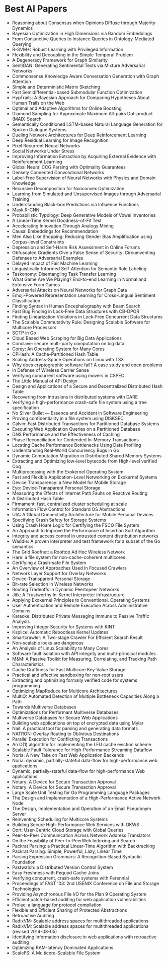 # Best AI Papers

<ul>

                             

 <li><a target="_blank" href="https://github.com/manjunath5496/Best-AI-Papers/blob/master/a(1).pdf" style="text-decoration:none;">Reasoning about Consensus when Opinions Diffuse through Majority Dynamics</a></li>

 <li><a target="_blank" href="https://github.com/manjunath5496/Best-AI-Papers/blob/master/a(2).pdf" style="text-decoration:none;">Bayesian Optimization in High Dimensions via Random Embeddings</a></li>

<li><a target="_blank" href="https://github.com/manjunath5496/Best-AI-Papers/blob/master/a(3).pdf" style="text-decoration:none;">From Conjunctive Queries to Instance Queries in Ontology-Mediated Querying</a></li>
 <li><a target="_blank" href="https://github.com/manjunath5496/Best-AI-Papers/blob/master/a(4).pdf" style="text-decoration:none;">R-SVM+: Robust Learning with Privileged Information</a></li>                              
<li><a target="_blank" href="https://github.com/manjunath5496/Best-AI-Papers/blob/master/a(5).pdf" style="text-decoration:none;">Flexibility and Decoupling in the Simple Temporal Problem</a></li>
<li><a target="_blank" href="https://github.com/manjunath5496/Best-AI-Papers/blob/master/a(6).pdf" style="text-decoration:none;">A Degeneracy Framework for Graph Similarity</a></li>
 <li><a target="_blank" href="https://github.com/manjunath5496/Best-AI-Papers/blob/master/a(7).pdf" style="text-decoration:none;">SentiGAN: Generating Sentimental Texts via Mixture Adversarial Networks</a></li>

 <li><a target="_blank" href="https://github.com/manjunath5496/Best-AI-Papers/blob/master/a(8).pdf" style="text-decoration:none;"> Commonsense Knowledge Aware Conversation Generation with Graph Attention </a></li>
   <li><a target="_blank" href="https://github.com/manjunath5496/Best-AI-Papers/blob/master/a(9).pdf" style="text-decoration:none;">Simple and Deterministic Matrix Sketching</a></li>
  
   
 <li><a target="_blank" href="https://github.com/manjunath5496/Best-AI-Papers/blob/master/a(10).pdf" style="text-decoration:none;">Fast Semidifferential-based Submodular Function Optimization</a></li>                              
<li><a target="_blank" href="https://github.com/manjunath5496/Best-AI-Papers/blob/master/a(11).pdf" style="text-decoration:none;">HypTrails: A Bayesian Approach for
Comparing Hypotheses About Human Trails on the Web</a></li>
<li><a target="_blank" href="https://github.com/manjunath5496/Best-AI-Papers/blob/master/a(12).pdf" style="text-decoration:none;">Optimal and Adaptive Algorithms for Online Boosting</a></li>
<li><a target="_blank" href="https://github.com/manjunath5496/Best-AI-Papers/blob/master/a(13).pdf" style="text-decoration:none;">Diamond Sampling for Approximate
Maximum All-pairs Dot-product (MAD) Search</a></li>

<li><a target="_blank" href="https://github.com/manjunath5496/Best-AI-Papers/blob/master/a(14).pdf" style="text-decoration:none;">Semantically Conditioned LSTM-based Natural Language Generation for Spoken Dialogue Systems</a></li>
                              
<li><a target="_blank" href="https://github.com/manjunath5496/Best-AI-Papers/blob/master/a(15).pdf" style="text-decoration:none;">Dueling Network Architectures for Deep Reinforcement Learning</a></li>

<li><a target="_blank" href="https://github.com/manjunath5496/Best-AI-Papers/blob/master/a(16).pdf" style="text-decoration:none;">Deep Residual Learning for Image Recognition</a></li>

  <li><a target="_blank" href="https://github.com/manjunath5496/Best-AI-Papers/blob/master/a(17).pdf" style="text-decoration:none;">Pixel Recurrent Neural Networks</a></li>   
  
<li><a target="_blank" href="https://github.com/manjunath5496/Best-AI-Papers/blob/master/a(18).pdf" style="text-decoration:none;">Social Networks Under Stress</a></li> 

  
<li><a target="_blank" href="https://github.com/manjunath5496/Best-AI-Papers/blob/master/a(19).pdf" style="text-decoration:none;">Improving Information Extraction by Acquiring External Evidence with Reinforcement Learning</a></li> 

<li><a target="_blank" href="https://github.com/manjunath5496/Best-AI-Papers/blob/master/a(20).pdf" style="text-decoration:none;">Global Neural CCG Parsing with Optimality Guarantees</a></li>

<li><a target="_blank" href="https://github.com/manjunath5496/Best-AI-Papers/blob/master/a(21).pdf" style="text-decoration:none;">Densely Connected Convolutional Networks</a></li>
<li><a target="_blank" href="https://github.com/manjunath5496/Best-AI-Papers/blob/master/a(22).pdf" style="text-decoration:none;">Label-Free Supervision of Neural Networks with
Physics and Domain Knowledge</a></li> 
 <li><a target="_blank" href="https://github.com/manjunath5496/Best-AI-Papers/blob/master/a(23).pdf" style="text-decoration:none;">Recursive Decomposition for Nonconvex Optimization</a></li> 
 

   <li><a target="_blank" href="https://github.com/manjunath5496/Best-AI-Papers/blob/master/a(24).pdf" style="text-decoration:none;">Learning from Simulated and Unsupervised Images through Adversarial Training</a></li>
 
   <li><a target="_blank" href="https://github.com/manjunath5496/Best-AI-Papers/blob/master/a(25).pdf" style="text-decoration:none;">Understanding Black-box Predictions via Influence Functions</a></li>                              
 <li><a target="_blank" href="https://github.com/manjunath5496/Best-AI-Papers/blob/master/a(26).pdf" style="text-decoration:none;">Mask R-CNN</a></li>
 <li><a target="_blank" href="https://github.com/manjunath5496/Best-AI-Papers/blob/master/a(27).pdf" style="text-decoration:none;">Probabilistic Typology: Deep Generative Models of Vowel Inventories</a></li>
   
 
   <li><a target="_blank" href="https://github.com/manjunath5496/Best-AI-Papers/blob/master/a(28).pdf" style="text-decoration:none;">A Linear-Time Kernel Goodness-of-Fit Test</a></li>
 
   <li><a target="_blank" href="https://github.com/manjunath5496/Best-AI-Papers/blob/master/a(29).pdf" style="text-decoration:none;">Accelerating Innovation Through Analogy Mining </a></li>                              

  <li><a target="_blank" href="https://github.com/manjunath5496/Best-AI-Papers/blob/master/a(30).pdf" style="text-decoration:none;">Causal Embeddings for Recommendation</a></li>
 
   <li><a target="_blank" href="https://github.com/manjunath5496/Best-AI-Papers/blob/master/a(31).pdf" style="text-decoration:none;">Men Also Like Shopping:
Reducing Gender Bias Amplification using Corpus-level Constraints</a></li> 
    <li><a target="_blank" href="https://github.com/manjunath5496/Best-AI-Papers/blob/master/a(32).pdf" style="text-decoration:none;">Depression and Self-Harm Risk Assessment in Online Forums</a></li> 

   <li><a target="_blank" href="https://github.com/manjunath5496/Best-AI-Papers/blob/master/a(33).pdf" style="text-decoration:none;">Obfuscated Gradients Give a False Sense of Security: Circumventing Defenses to Adversarial Examples</a></li>                              

  <li><a target="_blank" href="https://github.com/manjunath5496/Best-AI-Papers/blob/master/a(34).pdf" style="text-decoration:none;">Delayed Impact of Fair Machine Learning</a></li> 
 
  <li><a target="_blank" href="https://github.com/manjunath5496/Best-AI-Papers/blob/master/a(35).pdf" style="text-decoration:none;">Linguistically-Informed Self-Attention for Semantic Role Labeling</a></li> 

  <li><a target="_blank" href="https://github.com/manjunath5496/Best-AI-Papers/blob/master/a(36).pdf" style="text-decoration:none;">Taskonomy: Disentangling Task Transfer Learning</a></li> 
 
<li><a target="_blank" href="https://github.com/manjunath5496/Best-AI-Papers/blob/master/a(37).pdf" style="text-decoration:none;">What Game Are We Playing?
End-to-end Learning in Normal and Extensive Form Games</a></li>
 <li><a target="_blank" href="https://github.com/manjunath5496/Best-AI-Papers/blob/master/a(38).pdf" style="text-decoration:none;">Adversarial Attacks on Neural Networks for Graph Data</a></li>
<li><a target="_blank" href="https://github.com/manjunath5496/Best-AI-Papers/blob/master/a(39).pdf" style="text-decoration:none;">Emoji-Powered Representation Learning for Cross-Lingual Sentiment Classification</a></li>
 <li><a target="_blank" href="https://github.com/manjunath5496/Best-AI-Papers/blob/master/a(40).pdf" style="text-decoration:none;">Finding Syntax in Human Encephalography with Beam Search</a></li>                              
<li><a target="_blank" href="https://github.com/manjunath5496/Best-AI-Papers/blob/master/a(41).pdf" style="text-decoration:none;">Fast Bug Finding in Lock-Free Data Structures with
CB-DPOR</a></li>
<li><a target="_blank" href="https://github.com/manjunath5496/Best-AI-Papers/blob/master/a(42).pdf" style="text-decoration:none;">Finding Linearization Violations in Lock-Free
Concurrent Data Structures</a></li>
 
  <li><a target="_blank" href="https://github.com/manjunath5496/Best-AI-Papers/blob/master/a(43).pdf" style="text-decoration:none;">The Scalable Commutativity Rule:
Designing Scalable Software for Multicore Processors</a></li>
 <li><a target="_blank" href="https://github.com/manjunath5496/Best-AI-Papers/blob/master/a(44).pdf" style="text-decoration:none;">SCTP in Go</a></li>
   <li><a target="_blank" href="https://github.com/manjunath5496/Best-AI-Papers/blob/master/a(45).pdf" style="text-decoration:none;">Cloud Based Web Scraping for Big Data Applications</a></li>  
   
<li><a target="_blank" href="https://github.com/manjunath5496/Best-AI-Papers/blob/master/a(46).pdf" style="text-decoration:none;">Conclave: secure multi-party computation on big data</a></li> 
                             
<li><a target="_blank" href="https://github.com/manjunath5496/Best-AI-Papers/blob/master/a(47).pdf" style="text-decoration:none;">Corey: An Operating System for Many Cores</a></li>
<li><a target="_blank" href="https://github.com/manjunath5496/Best-AI-Papers/blob/master/a(48).pdf" style="text-decoration:none;">CPHash: A Cache-Partitioned Hash Table</a></li>

<li><a target="_blank" href="https://github.com/manjunath5496/Best-AI-Papers/blob/master/a(49).pdf" style="text-decoration:none;">Scaling Address-Space Operations on Linux with
TSX</a></li>
                              
<li><a target="_blank" href="https://github.com/manjunath5496/Best-AI-Papers/blob/master/a(50).pdf" style="text-decoration:none;">Why does cryptographic software fail?
A case study and open problems</a></li>
<li><a target="_blank" href="https://github.com/manjunath5496/Best-AI-Papers/blob/master/a(51).pdf" style="text-decoration:none;">In Defense of Wireless Carrier Sense</a></li>
<li><a target="_blank" href="https://github.com/manjunath5496/Best-AI-Papers/blob/master/a(52).pdf" style="text-decoration:none;">Verifying concurrent software using movers in CSPEC</a></li>

<li><a target="_blank" href="https://github.com/manjunath5496/Best-AI-Papers/blob/master/a(53).pdf" style="text-decoration:none;">The Little Manual of
API Design</a></li>
 
<li><a target="_blank" href="https://github.com/manjunath5496/Best-AI-Papers/blob/master/a(54).pdf" style="text-decoration:none;">Design and Applications of a Secure and Decentralized Distributed Hash Table </a></li>

<li><a target="_blank" href="https://github.com/manjunath5496/Best-AI-Papers/blob/master/a(55).pdf" style="text-decoration:none;">Recovering from intrusions in distributed systems with DARE</a></li>
 
  <li><a target="_blank" href="https://github.com/manjunath5496/Best-AI-Papers/blob/master/a(56).pdf" style="text-decoration:none;">Verifying a high-performance crash-safe file system using a tree specification </a></li>                              

  <li><a target="_blank" href="https://github.com/manjunath5496/Best-AI-Papers/blob/master/a(57).pdf" style="text-decoration:none;">No Silver Bullet — Essence and Accident in Software Engineering</a></li>
 
   <li><a target="_blank" href="https://github.com/manjunath5496/Best-AI-Papers/blob/master/a(58).pdf" style="text-decoration:none;">Proving confidentiality in a file system using DISKSEC</a></li>
    <li><a target="_blank" href="https://github.com/manjunath5496/Best-AI-Papers/blob/master/a(59).pdf" style="text-decoration:none;">Calvin: Fast Distributed Transactions
for Partitioned Database Systems</a></li>
 
  <li><a target="_blank" href="https://github.com/manjunath5496/Best-AI-Papers/blob/master/a(60).pdf" style="text-decoration:none;">Executing Web Application Queries on a Partitioned Database </a></li>
 
   <li><a target="_blank" href="https://github.com/manjunath5496/Best-AI-Papers/blob/master/a(61).pdf" style="text-decoration:none;">DNS Performance and the Effectiveness of Caching</a></li>
 
   <li><a target="_blank" href="https://github.com/manjunath5496/Best-AI-Papers/blob/master/a(62).pdf" style="text-decoration:none;">Phase Reconciliation for Contended In-Memory Transactions</a></li>
 
   <li><a target="_blank" href="https://github.com/manjunath5496/Best-AI-Papers/blob/master/a(63).pdf" style="text-decoration:none;">Locating Cache Performance Bottlenecks Using Data Profiling</a></li>                              

  <li><a target="_blank" href="https://github.com/manjunath5496/Best-AI-Papers/blob/master/a(64).pdf" style="text-decoration:none;">Understanding Real-World Concurrency Bugs in Go</a></li>
 
   <li><a target="_blank" href="https://github.com/manjunath5496/Best-AI-Papers/blob/master/a(65).pdf" style="text-decoration:none;">Dynamic Computation Migration
in Distributed Shared Memory Systems </a></li> 

   <li><a target="_blank" href="https://github.com/manjunath5496/Best-AI-Papers/blob/master/a(66).pdf" style="text-decoration:none;">Extracting and Optimizing low-level bytecode from High-level verified Coq</a></li> 
 
   <li><a target="_blank" href="https://github.com/manjunath5496/Best-AI-Papers/blob/master/a(67).pdf" style="text-decoration:none;">Multiprocessing with the Exokernel Operating System</a></li>                              

  <li><a target="_blank" href="https://github.com/manjunath5496/Best-AI-Papers/blob/master/a(68).pdf" style="text-decoration:none;">Fast and Flexible Application-Level
Networking on Exokernel Systems</a></li> 
 
  
   <li><a target="_blank" href="https://github.com/manjunath5496/Best-AI-Papers/blob/master/a(69).pdf" style="text-decoration:none;">Device Transparency: a New Model for Mobile Storage</a></li>                              

  <li><a target="_blank" href="https://github.com/manjunath5496/Best-AI-Papers/blob/master/a(70).pdf" style="text-decoration:none;">Eyo: Device-Transparent Personal Storage</a></li> 
  
 
 <li><a target="_blank" href="https://github.com/manjunath5496/Best-AI-Papers/blob/master/a(71).pdf" style="text-decoration:none;">Measuring the Effects of Internet Path Faults on
Reactive Routing</a></li>
 
 <li><a target="_blank" href="https://github.com/manjunath5496/Best-AI-Papers/blob/master/a(72).pdf" style="text-decoration:none;">A Distributed Hash Table</a></li> 
 
 
 <li><a target="_blank" href="https://github.com/manjunath5496/Best-AI-Papers/blob/master/a(73).pdf" style="text-decoration:none;">Firmament: fast, centralized cluster scheduling at scale</a></li>
  <li><a target="_blank" href="https://github.com/manjunath5496/Best-AI-Papers/blob/master/a(74).pdf" style="text-decoration:none;">Information Flow Control for Standard OS Abstractions</a></li>
    <li><a target="_blank" href="https://github.com/manjunath5496/Best-AI-Papers/blob/master/a(75).pdf" style="text-decoration:none;">UIA: A Global Connectivity Architecture
for Mobile Personal Devices</a></li>                        
<li><a target="_blank" href="https://github.com/manjunath5496/Best-AI-Papers/blob/master/a(76).pdf" style="text-decoration:none;">Specifying Crash Safety for Storage Systems</a></li>

 <li><a target="_blank" href="https://github.com/manjunath5496/Best-AI-Papers/blob/master/a(77).pdf" style="text-decoration:none;">Using Crash Hoare Logic for Certifying the FSCQ File System</a></li> 
 
 
 <li><a target="_blank" href="https://github.com/manjunath5496/Best-AI-Papers/blob/master/a(78).pdf" style="text-decoration:none;">An Approach to Improve the Performance
of Insertion Sort Algorithm</a></li>
  <li><a target="_blank" href="https://github.com/manjunath5496/Best-AI-Papers/blob/master/a(79).pdf" style="text-decoration:none;">Integrity and access control in untrusted content distribution networks</a></li>


 <li><a target="_blank" href="https://github.com/manjunath5496/Best-AI-Papers/blob/master/a(80).pdf" style="text-decoration:none;">Waddle: A proven interpreter and test framework
for a subset of the Go semantics</a></li> 
 
 
 <li><a target="_blank" href="https://github.com/manjunath5496/Best-AI-Papers/blob/master/a(81).pdf" style="text-decoration:none;">The Grid Roofnet:
a Rooftop Ad Hoc Wireless Network</a></li>
  <li><a target="_blank" href="https://github.com/manjunath5496/Best-AI-Papers/blob/master/a(82).pdf" style="text-decoration:none;">Hare: a file system for non-cache-coherent multicores</a></li>

 <li><a target="_blank" href="https://github.com/manjunath5496/Best-AI-Papers/blob/master/a(83).pdf" style="text-decoration:none;">Certifying a Crash-safe File System</a></li>
  <li><a target="_blank" href="https://github.com/manjunath5496/Best-AI-Papers/blob/master/a(84).pdf" style="text-decoration:none;">An Overview of Approaches Used In Focused Crawlers</a></li>

 <li><a target="_blank" href="https://github.com/manjunath5496/Best-AI-Papers/blob/master/a(85).pdf" style="text-decoration:none;">Network Layer Support for Overlay Networks</a></li>
  <li><a target="_blank" href="https://github.com/manjunath5496/Best-AI-Papers/blob/master/a(86).pdf" style="text-decoration:none;">Device-Transparent Personal Storage</a></li>

 <li><a target="_blank" href="https://github.com/manjunath5496/Best-AI-Papers/blob/master/a(87).pdf" style="text-decoration:none;">Bit-rate Selection in Wireless Networks</a></li>
  <li><a target="_blank" href="https://github.com/manjunath5496/Best-AI-Papers/blob/master/a(88).pdf" style="text-decoration:none;">Routing Tradeoffs in Dynamic Peer­to­peer Networks</a></li>
  <li><a target="_blank" href="https://github.com/manjunath5496/Best-AI-Papers/blob/master/a(89).pdf" style="text-decoration:none;">Jitk: A Trustworthy In-Kernel Interpreter Infrastructure</a></li>
  
  
  <li><a target="_blank" href="https://github.com/manjunath5496/Best-AI-Papers/blob/master/a(90).pdf" style="text-decoration:none;"> Applying Exokernel Principles to Conventional. Operating Systems</a></li>
  <li><a target="_blank" href="https://github.com/manjunath5496/Best-AI-Papers/blob/master/a(91).pdf" style="text-decoration:none;">User Authentication and Remote Execution
Across Administrative Domains</a></li>

 <li><a target="_blank" href="https://github.com/manjunath5496/Best-AI-Papers/blob/master/a(92).pdf" style="text-decoration:none;">Karaoke: Distributed Private Messaging
Immune to Passive Traffic Analysis</a></li>
  <li><a target="_blank" href="https://github.com/manjunath5496/Best-AI-Papers/blob/master/a(93).pdf" style="text-decoration:none;"> Improving Integer Security for Systems with KINT</a></li>
  <li><a target="_blank" href="https://github.com/manjunath5496/Best-AI-Papers/blob/master/a(94).pdf" style="text-decoration:none;">Ksplice: Automatic Rebootless Kernel Updates</a></li> 
  
   <li><a target="_blank" href="https://github.com/manjunath5496/Best-AI-Papers/blob/master/a(95).pdf" style="text-decoration:none;">Smartcrawler: A Two-stage Crawler For Efficient Search Result</a></li>  
  
<li><a target="_blank" href="https://github.com/manjunath5496/Best-AI-Papers/blob/master/a(96).pdf" style="text-decoration:none;">Non-scalable locks are dangerous</a></li> 
  
  
<li><a target="_blank" href="https://github.com/manjunath5496/Best-AI-Papers/blob/master/a(97).pdf" style="text-decoration:none;">An Analysis of Linux Scalability to Many Cores</a></li>


 <li><a target="_blank" href="https://github.com/manjunath5496/Best-AI-Papers/blob/master/a(98).pdf" style="text-decoration:none;">Software fault isolation with
API integrity and multi-principal modules</a></li> 
  
   <li><a target="_blank" href="https://github.com/manjunath5496/Best-AI-Papers/blob/master/a(99).pdf" style="text-decoration:none;">M&M: A Passive Toolkit for Measuring, Correlating, and Tracking Path Characteristics</a></li>  
  
<li><a target="_blank" href="https://github.com/manjunath5496/Best-AI-Papers/blob/master/a(100).pdf" style="text-decoration:none;">Cache Craftiness for Fast Multicore Key-Value Storage</a></li>  
  
 <li><a target="_blank" href="https://github.com/manjunath5496/Best-AI-Papers/blob/master/a(101).pdf" style="text-decoration:none;">Practical and effective sandboxing for non-root users</a></li> 
  
   <li><a target="_blank" href="https://github.com/manjunath5496/Best-AI-Papers/blob/master/a(102).pdf" style="text-decoration:none;">Extracting and optimizing formally verified code for systems programming</a></li> 
  
   
 <li><a target="_blank" href="https://github.com/manjunath5496/Best-AI-Papers/blob/master/a(103).pdf" style="text-decoration:none;">Optimizing MapReduce for Multicore Architectures </a></li> 
  
   <li><a target="_blank" href="https://github.com/manjunath5496/Best-AI-Papers/blob/master/a(104).pdf" style="text-decoration:none;">MultiQ: Automated Detection of
Multiple Bottleneck Capacities Along a Path</a></li>  
   
 <li><a target="_blank" href="https://github.com/manjunath5496/Best-AI-Papers/blob/master/a(105).pdf" style="text-decoration:none;">Towards Multiverse Databases</a></li> 
 
<li><a target="_blank" href="https://github.com/manjunath5496/Best-AI-Papers/blob/master/a(106).pdf" style="text-decoration:none;">Optimizations for Performant Multiverse Databases</a></li> 
  
   <li><a target="_blank" href="https://github.com/manjunath5496/Best-AI-Papers/blob/master/a(107).pdf" style="text-decoration:none;">Multiverse Databases for Secure Web Applications</a></li> 
  
   
 <li><a target="_blank" href="https://github.com/manjunath5496/Best-AI-Papers/blob/master/a(108).pdf" style="text-decoration:none;">Building web applications on top of encrypted data using Mylar</a></li> 
  
   <li><a target="_blank" href="https://github.com/manjunath5496/Best-AI-Papers/blob/master/a(109).pdf" style="text-decoration:none;">Nail: A practical tool for parsing and generating data formats</a></li>  
   
 <li><a target="_blank" href="https://github.com/manjunath5496/Best-AI-Papers/blob/master/a(110).pdf" style="text-decoration:none;">NATRON: Overlay Routing to Oblivious Destinations </a></li>  
   
<li><a target="_blank" href="https://github.com/manjunath5496/Best-AI-Papers/blob/master/a(111).pdf" style="text-decoration:none;">Parallel Execution for Conflicting Transactions</a></li> 
  
   
 <li><a target="_blank" href="https://github.com/manjunath5496/Best-AI-Papers/blob/master/a(112).pdf" style="text-decoration:none;">An O(1) algorithm for implementing the LFU
cache eviction scheme</a></li> 
  
   <li><a target="_blank" href="https://github.com/manjunath5496/Best-AI-Papers/blob/master/a(113).pdf" style="text-decoration:none;">Scalable Fault Tolerance for High-Performance Streaming Dataflow</a></li>  
   
<li><a target="_blank" href="https://github.com/manjunath5496/Best-AI-Papers/blob/master/a(114).pdf" style="text-decoration:none;">Noria: A New Take on Fast Web Application Backends</a></li>
 <li><a target="_blank" href="https://github.com/manjunath5496/Best-AI-Papers/blob/master/a(115).pdf" style="text-decoration:none;">Noria: dynamic, partially-stateful data-flow
for high-performance web applications</a></li>  
   
 <li><a target="_blank" href="https://github.com/manjunath5496/Best-AI-Papers/blob/master/a(116).pdf" style="text-decoration:none;">Dynamic, partially-stateful data-flow for
high-performance Web applications</a></li>   
   
   <li><a target="_blank" href="https://github.com/manjunath5496/Best-AI-Papers/blob/master/a(117).pdf" style="text-decoration:none;">Notary: A Device for Secure Transaction Approval</a></li>  
   
 <li><a target="_blank" href="https://github.com/manjunath5496/Best-AI-Papers/blob/master/a(118).pdf" style="text-decoration:none;">Notary: A Device for Secure Transaction Approval</a></li>  
   
  <li><a target="_blank" href="https://github.com/manjunath5496/Best-AI-Papers/blob/master/a(119).pdf" style="text-decoration:none;">Large Scale Unit Testing for Go Programming Language Packages</a></li> 
  
   <li><a target="_blank" href="https://github.com/manjunath5496/Best-AI-Papers/blob/master/a(120).pdf" style="text-decoration:none;">The Design and Implementation of a
High-Performance Active Network Node</a></li>  
   
 <li><a target="_blank" href="https://github.com/manjunath5496/Best-AI-Papers/blob/master/a(121).pdf" style="text-decoration:none;">The Design, Implementation and Operation
of an Email Pseudonym Server</a></li>   
   
   <li><a target="_blank" href="https://github.com/manjunath5496/Best-AI-Papers/blob/master/a(122).pdf" style="text-decoration:none;">Reinventing Scheduling for Multicore Systems </a></li>  
     
<li><a target="_blank" href="https://github.com/manjunath5496/Best-AI-Papers/blob/master/a(123).pdf" style="text-decoration:none;">Building Secure High-Performance Web Services with OKWS</a></li>  
   
 <li><a target="_blank" href="https://github.com/manjunath5496/Best-AI-Papers/blob/master/a(124).pdf" style="text-decoration:none;">Oort: User-Centric Cloud Storage with Global Queries</a></li>   
   
   <li><a target="_blank" href="https://github.com/manjunath5496/Best-AI-Papers/blob/master/a(125).pdf" style="text-decoration:none;">Peer-to-Peer Communication Across Network Address Translators</a></li>   
   
   <li><a target="_blank" href="https://github.com/manjunath5496/Best-AI-Papers/blob/master/a(126).pdf" style="text-decoration:none;">On the Feasibility of Peer-to-PeerWeb Indexing and Search</a></li> 
   
<li><a target="_blank" href="https://github.com/manjunath5496/Best-AI-Papers/blob/master/a(127).pdf" style="text-decoration:none;">Packrat Parsing:
a Practical Linear-Time Algorithm with Backtracking</a></li>  
   
 <li><a target="_blank" href="https://github.com/manjunath5496/Best-AI-Papers/blob/master/a(128).pdf" style="text-decoration:none;">Packrat Parsing:
Simple, Powerful, Lazy, Linear Time</a></li>   
   
   <li><a target="_blank" href="https://github.com/manjunath5496/Best-AI-Papers/blob/master/a(129).pdf" style="text-decoration:none;">Parsing Expression Grammars:
A Recognition-Based Syntactic Foundation</a></li>   
   
   <li><a target="_blank" href="https://github.com/manjunath5496/Best-AI-Papers/blob/master/a(130).pdf" style="text-decoration:none;">Pastwatch: a Distributed Version Control System </a></li>    
   
<li><a target="_blank" href="https://github.com/manjunath5496/Best-AI-Papers/blob/master/a(131).pdf" style="text-decoration:none;">Easy Freshness with Pequod Cache Joins</a></li>   
   
   <li><a target="_blank" href="https://github.com/manjunath5496/Best-AI-Papers/blob/master/a(132).pdf" style="text-decoration:none;">Verifying concurrent, crash-safe systems with Perennial</a></li>   
   
 <li><a target="_blank" href="https://github.com/manjunath5496/Best-AI-Papers/blob/master/a(133).pdf" style="text-decoration:none;">Proceedings of FAST '03: 2nd USENIX Conference on
File and Storage Technologies</a></li>     
   
 
 <li><a target="_blank" href="https://github.com/manjunath5496/Best-AI-Papers/blob/master/a(134).pdf" style="text-decoration:none;">Providing Asynchronous File I/O
for the Plan 9 Operating System</a></li>

 <li><a target="_blank" href="https://github.com/manjunath5496/Best-AI-Papers/blob/master/a(135).pdf" style="text-decoration:none;">Efficient patch-based auditing for web application vulnerabilities</a></li>

<li><a target="_blank" href="https://github.com/manjunath5496/Best-AI-Papers/blob/master/a(136).pdf" style="text-decoration:none;">Prolac: a language for protocol compilation</a></li>
 <li><a target="_blank" href="https://github.com/manjunath5496/Best-AI-Papers/blob/master/a(137).pdf" style="text-decoration:none;">Flexible and Efficient Sharing of Protected Abstractions</a></li>                              
<li><a target="_blank" href="https://github.com/manjunath5496/Best-AI-Papers/blob/master/a(138).pdf" style="text-decoration:none;">Retroactive Auditing</a></li>
<li><a target="_blank" href="https://github.com/manjunath5496/Best-AI-Papers/blob/master/a(139).pdf" style="text-decoration:none;">RadixVM: Scalable address spaces for multithreaded applications</a></li>
 <li><a target="_blank" href="https://github.com/manjunath5496/Best-AI-Papers/blob/master/a(140).pdf" style="text-decoration:none;">RadixVM: Scalable address spaces for multithreaded applications (revised 2014-08-05)</a></li>

 <li><a target="_blank" href="https://github.com/manjunath5496/Best-AI-Papers/blob/master/a(141).pdf" style="text-decoration:none;"> Identifying information disclosure in web applications with retroactive auditing</a></li>
   <li><a target="_blank" href="https://github.com/manjunath5496/Best-AI-Papers/blob/master/a(142).pdf" style="text-decoration:none;">Optimizing RAM-latency Dominated Applications</a></li>                             
 <li><a target="_blank" href="https://github.com/manjunath5496/Best-AI-Papers/blob/master/a(143).pdf" style="text-decoration:none;">ScaleFS: A Multicore-Scalable File System</a></li>                              
</ul>
